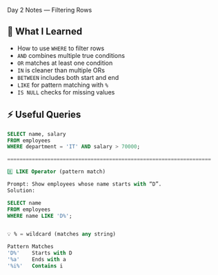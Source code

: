  Day 2 Notes — Filtering Rows

## 📘 What I Learned
- How to use `WHERE` to filter rows
- `AND` combines multiple true conditions
- `OR` matches at least one condition
- `IN` is cleaner than multiple ORs
- `BETWEEN` includes both start and end
- `LIKE` for pattern matching with `%`
- `IS NULL` checks for missing values

## ⚡ Useful Queries
```sql
SELECT name, salary 
FROM employees 
WHERE department = 'IT' AND salary > 70000;

==================================================================

8️⃣ LIKE Operator (pattern match)

Prompt: Show employees whose name starts with “D”.
Solution:

SELECT name
FROM employees
WHERE name LIKE 'D%';


💡 % = wildcard (matches any string)

Pattern	Matches
'D%'	Starts with D
'%a'	Ends with a
'%i%'	Contains i